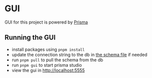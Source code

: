 # GUI

GUI for this project is powered by [Prisma](https://www.prisma.io/)

## Running the GUI

- install packages using `pnpm install`
- update the connection string to the db in [the schema file](prisma/schema.prisma) if needed
- run `pnpm pull` to pull the schema from the db
- run `pnpm gui` to start prisma studio
- view the gui in [http://localhost:5555](http://localhost:5555)
